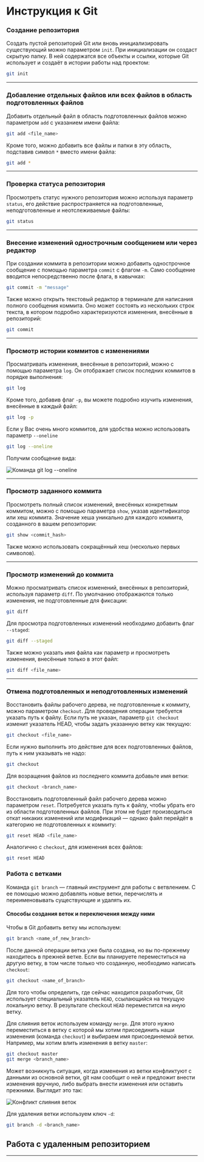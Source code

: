 # Инструкция к Git

### Создание репозитория

Создать пустой репозиторий Git или вновь инициализировать существующий можно параметром `init`. При инициализации он создаст скрытую папку. В ней содержатся все объекты и ссылки, которые Git использует и создаёт в истории работы над проектом:

```sh
git init
```
***
### Добавление отдельных файлов или всех файлов в область подготовленных файлов

Добавить отдельный файл в область подготовленных файлов можно параметром `add` с указанием имени файла:

```sh
git add <file_name>
```

Кроме того, можно добавить все файлы и папки в эту область, подставив символ ``*`` вместо имени файла:

```sh
git add *
```
***
### Проверка статуса репозитория

Просмотреть статус нужного репозитория можно используя параметр `status`, его действие распространяется на подготовленные, неподготовленные и неотслеживаемые файлы:

```sh
git status
```
***
### Внесение изменений однострочным сообщением или через редактор

При создании коммита в репозитории можно добавить однострочное сообщение с помощью параметра `commit` с флагом `-m`. Само сообщение вводится непосредственно после флага, в кавычках:

```sh
git commit -m "message"
```

Также можно открыть текстовый редактор в терминале для написания полного сообщения коммита. Оно может состоять из нескольких строк текста, в котором подробно характеризуются изменения, внесённые в репозиторий:

```sh
git commit
```
***
### Просмотр истории коммитов с изменениями

Просматривать изменения, внесённые в репозиторий, можно с помощью параметра `log`. Он отображает список последних коммитов в порядке выполнения:

```sh
git log
```
 Кроме того, добавив флаг `-p`, вы можете подробно изучить изменения, внесённые в каждый файл:

 ```sh
 git log -p
 ```

 Если у Вас очень много коммитов, для удобства можно использовать параметр `--oneline`

 ```sh
 git log --oneline
 ```

 Получим сообщение вида:

 ![Команда git log --oneline](pics\par_oneline.jpg "Результат выполнения команды")
***
### Просмотр заданного коммита

Просмотреть полный список изменений, внесённых конкретным коммитом, можно с помощью параметра `show`, указав идентификатор или хеш коммита. Значение хеша уникально для каждого коммита, созданного в вашем репозитории:

```sh
git show <commit_hash>
```

Также можно использовать сокращённый хеш (несколько первых символов).
***
### Просмотр изменений до коммита

Можно просматривать список изменений, внесённых в репозиторий, используя параметр `diff`. По умолчанию отображаются только изменения, не подготовленные для фиксации:

```sh
git diff
```

Для просмотра подготовленных изменений необходимо добавить флаг `--staged`:

```sh
git diff --staged
```
Также можно указать имя файла как параметр и просмотреть изменения, внесённые только в этот файл:

```sh
git diff <file_name>
```
***
### Отмена подготовленных и неподготовленных изменений

Восстановить файлы рабочего дерева, не подготовленные к коммиту, можно параметром `checkout`. Для проведения операции требуется указать путь к файлу. Если путь не указан, параметр `git checkout` изменит указатель HEAD, чтобы задать указанную ветку как текущую:

```sh
git checkout <file_name>
```

Если нужно выполнить это действие для всех подготовленных файлов, путь к ним указывать не надо:

```sh
git checkout 
```

Для возращения файлов из последнего коммита добавьте имя ветки:

```sh
git checkout <branch_name>
```

Восстановить подготовленный файл рабочего дерева можно параметром `reset`. Потребуется указать путь к файлу, чтобы убрать его из области подготовленных файлов. При этом не будет производиться откат никаких изменений или модификаций — однако файл перейдёт в категорию не подготовленных к коммиту:

```sh
git reset HEAD <file_name>
```

Аналогично с `checkout`, для изменения всех файлов:
```sh
git reset HEAD
```

### Работа с ветками 

Команда `git branch` — главный инструмент для работы с ветвлением. С ее помощью можно добавлять новые ветки, перечислять и переименовывать существующие и удалять их.

#### Способы создания веток и переключения между ними

Чтобы в Git добавить ветку мы используем:

```sh
git branch <name_of_new_branch>
```
После данной операции ветка уже была создана, но вы по-прежнему находитесь в прежней ветке. Если вы планируете переместиться на другую ветку, в том числе только что созданную, необходимо написать ``checkout``:

```sh
git checkout <name_of_branch>
```
Для того чтобы определить, где сейчас находится разработчик, Git использует специальный указатель ``HEAD``, ссылающийся на текущую локальную ветку. В результате checkout `HEAD` переместится на иную ветку.

Для слияния веток используем команду `merge`. Для этого нужно переместиться в ветку с которой мы хотим присоединить наши изменения (команда `checkout`) и выбираем имя присоединяемой ветки. Например, мы хотим влить изменения в ветку `master`:

```sh
git checkout master
git merge <branch_name>
```

Может возникнуть ситуация, когда изменения из ветки конфликтуют с данными из основной ветки, git нам сообщит о ней и предложит внести изменения вручную, либо выбрать внести изменения или оставить прежними. Выглядит это так:

![Конфликт слияния веток](pics\Conflict.jpg)

Для удаления ветки используем ключ `-d`:

```sh
git branch -d <branch_name>
```

## Работа с удаленным репозиторием


***
